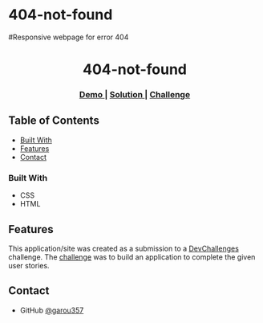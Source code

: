 # 404-not-found

#Responsive webpage for error 404
<h1 align="center">404-not-found</h1>


<div align="center">
  <h3>
    <a href="https://404-not-found-garou357.netlify.app">
      Demo
    </a>
    <span> | </span>
    <a href="https://github.com/garou357/404-not-found">
      Solution
    </a>
    <span> | </span>
    <a href="https://devchallenges.io/challenges/wBunSb7FPrIepJZAg0sY">
      Challenge
    </a>
  </h3>
</div>

<!-- TABLE OF CONTENTS -->

## Table of Contents


- [Built With](#built-with)
- [Features](#features)
- [Contact](#contact)


### Built With

<!-- This section should list any major frameworks that you built your project using. Here are a few examples.-->

- CSS
- HTML


## Features

<!-- List the features of your application or follow the template. Don't share the figma file here :) -->

This application/site was created as a submission to a [DevChallenges](https://devchallenges.io/challenges) challenge. The [challenge](https://devchallenges.io/challenges/wBunSb7FPrIepJZAg0sY) was to build an application to complete the given user stories.



## Contact


- GitHub [@garou357](https://github.com/garou357)



